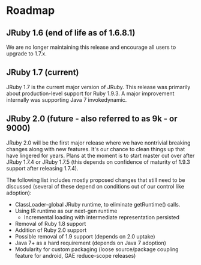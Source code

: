 Roadmap
=======

JRuby 1.6 (end of life as of 1.6.8.1)
--------------------------

We are no longer maintaining this release and encourage all users to upgrade to 1.7.x.

JRuby 1.7 (current)
--------------------------

JRuby 1.7 is the current major version of JRuby.   This release was primarily about production-level support for Ruby 1.9.3.  A major improvement internally was supporting Java 7 invokedynamic.

JRuby 2.0 (future - also referred to as 9k - or 9000)
------------------

JRuby 2.0 will be the first major release where we have nontrivial breaking changes along with new features. It's our chance to clean things up that have lingered for years.  Plans at the moment is to start master cut over after JRuby 1.7.4 or JRuby 1.7.5 (this depends on confidence of maturity of 1.9.3 support after releasing 1.7.4).

The following list includes mostly proposed changes that still need to be discussed (several of these depend on conditions out of our control like adoption):

* ClassLoader-global JRuby runtime, to eliminate getRuntime() calls.
* Using IR runtime as our next-gen runtime
  * Incremental loading with intermediate representation persisted
* Removal of Ruby 1.8 support
* Addition of Ruby 2.0 support
* Possible removal of 1.9 support (depends on 2.0 uptake)
* Java 7+ as a hard requirement (depends on Java 7 adoption)
* Modularity for custom packaging (loose source/package coupling feature for android, GAE reduce-scope releases) 
